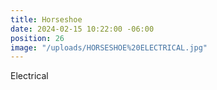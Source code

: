 ```yaml
---
title: Horseshoe
date: 2024-02-15 10:22:00 -06:00
position: 26
image: "/uploads/HORSESHOE%20ELECTRICAL.jpg"
---
```


Electrical